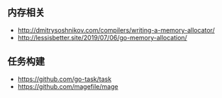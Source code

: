 
## 内存相关
- http://dmitrysoshnikov.com/compilers/writing-a-memory-allocator/
- http://lessisbetter.site/2019/07/06/go-memory-allocation/

## 任务构建
- https://github.com/go-task/task
- https://github.com/magefile/mage
